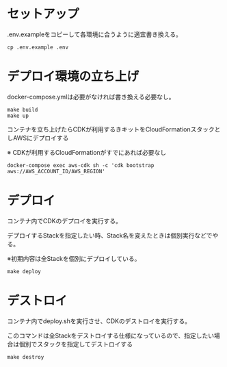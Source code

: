 # セットアップ

.env.exampleをコピーして各環境に合うように適宜書き換える。

```shell script
cp .env.example .env
```

# デプロイ環境の立ち上げ

docker-compose.ymlは必要がなければ書き換える必要なし。

```shell script
make build
make up
```

コンテナを立ち上げたらCDKが利用するきキットをCloudFormationスタックとしAWSにデプロイする

※ CDKが利用するCloudFormationがすでにあれば必要なし

```shell script
docker-compose exec aws-cdk sh -c 'cdk bootstrap aws://AWS_ACCOUNT_ID/AWS_REGION'
```

# デプロイ

コンテナ内でCDKのデプロイを実行する。

デプロイするStackを指定したい時、Stack名を変えたときは個別実行などでやる。

※初期内容は全Stackを個別にデプロイしている。

```shell script
make deploy
```

# デストロイ

コンテナ内でdeploy.shを実行させ、CDKのデストロイを実行する。

このコマンドは全Stackをデストロイする仕様になっているので、指定したい場合は個別でスタックを指定してデストロイする

```shell script
make destroy
```